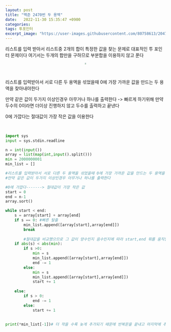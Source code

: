 ```yaml
---
layout: post
title: "백준 2470번 두 용액"
date:   2022-11-30 15:35:47 +0900
categories:
tags: 투포인터
excerpt_image: "https://user-images.githubusercontent.com/80758613/204790961-703af10b-e429-4fb1-b115-bb612b13a76f.png"
---
```


리스트를 입력 받아서 리스트중 2개의 합이 특정한 값을 찾는 문제로 대표적인 투 포인터 문제이다 여기서는 두개의 합만을 구하므로 부분합을 이용하지 않고 푼다

<center>
<img src="https://user-images.githubusercontent.com/80758613/204790961-703af10b-e429-4fb1-b115-bb612b13a76f.png" style="zoom:30%;">
</center>

&nbsp;

리스트를 입력받아서 서로 다른 두 용액을 섞었을때 0에 가장 가까운 값을 만드는 두 용액을 찾아내야한다

만약 같은 값이 두가지 이상인경우 아무거나 하나를 출력한다 -> 빠르게 하기위해 만약 두수의 0이라면 더이상 진행하지 않고 두수를 출력하고 끝낸다 

0에 가깝다는 절대값이 가장 작은 값을 이용한다

&nbsp;

``` python
import sys
input = sys.stdin.readline

n = int(input())
array = list(map(int,input().split()))
min = 2000000001
min_list = []

#리스트를 입력받아서 서로 다른 두 용액을 섞었을때 0에 가장 가까운 값을 만드는 두 용액을 찾아내시오
#만약 같은 값이 두가지 이상인경우 아무거나 하나를 출력한다

#0에 가깝다-------> 절대값이 가장 작은 값
start = 0
end = n-1
array.sort()

while start < end:
    s = array[start] + array[end]
    if s == 0: #빠른 탈출
        min_list.append([array[start],array[end]])
        break
        
		#절대값을 비교했으므로 그 값이 양수인지 음수인지에 따라 start,end 뭐를 움직일지 결정한다
    if abs(s) < abs(min):
        if s >0:
            min = s
            min_list.append([array[start],array[end]])
            end -= 1
        else:
            min = s
            min_list.append([array[start],array[end]])
            start += 1
        
    else:
        if s > 0:
            end -= 1
        else:
            start += 1
       
    
print(*min_list[-1])# 더 작을 수록 늦게 추가되기 때문에 반복문을 끝내고 마지막에 추가된 것을 출력하면 된다
```

